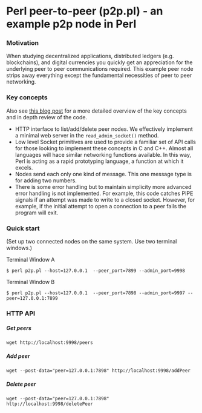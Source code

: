 # Perl peer-to-peer (p2p.pl) - an example p2p node in Perl

### Motivation
When studying decentralized applications, distributed ledgers (e.g. blockchains), and digital currencies you
quickly get an appreciation for the underlying peer to peer communications required. This example peer node
strips away everything except the fundamental necessities of peer to peer networking.
 
### Key concepts 
Also see [this blog post](http://www.rabbitfarm.com/cgi-bin/blosxom/perl/2022/09/17) for a more detailed overview of the key concepts and in depth review of the code.
* HTTP interface to list/add/delete peer nodes. We effectively implement a minimal web server in the `read_admin_socket()` method.
* Low level Socket primitives are used to provide a familiar set of API calls for those looking to implement these concepts in C and C++. Almost all languages will hace similar networking functions available. In this way, Perl is acting as a rapid prototyping language, a function at which it excels.
* Nodes send each only one kind of message. This one message type is for adding two numbers.
* There is some error handling but to maintain simplicity more advanced error handling is not implemented. 
For example, this code catches PIPE signals if an attempt was made to write to a closed socket. However, for example, if the initial
attempt to open a connection to a peer fails the program will exit.

### Quick start
(Set up two connected nodes on the same system. Use two terminal windows.)

Terminal Window A
```
$ perl p2p.pl --host=127.0.0.1  --peer_port=7899 --admin_port=9998

```

Terminal Window B
```
$ perl p2p.pl --host=127.0.0.1  --peer_port=7898 --admin_port=9997 --peer=127.0.0.1:7899

```

### HTTP API
##### Get peers
```
wget http://localhost:9998/peers
```
##### Add peer
```
wget --post-data="peer=127.0.0.1:7898" http://localhost:9998/addPeer
```
##### Delete peer
```
wget --post-data="peer=127.0.0.1:7898" http://localhost:9998/deletePeer
```
